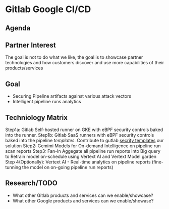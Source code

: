# Gitlab Google CI/CD

## Agenda

## Partner Interest

The goal is not to do what we like, the goal is to showcase partner technologies and how
customers discover and use more capabilities of their products/services

## Goal

- Securing Pipeline artifacts against various attack vectors
- Intelligent pipeline runs analytics

## Techniology Matrix

Step1a: Gitlab Self-hosted runner on GKE with eBPF security controls baked into the runner.
Step1b: Gitlab SaaS runners with eBPF security controls baked into the pipeline *templates*.
        Contribute to gutlab [secrity templates](https://gitlab.com/gitlab-org/gitlab/-/tree/master/lib/gitlab/ci/templates/Security) our solution
Step2: Gemimi Models for On-demand Intelligence on pipeline run scan reports
Step3: Fan-In Aggegate all pipeline run reports into Big query to Retrain model on-schedule using Vertext AI and Vertext Model garden
Step 4(Optionally): Vertext AI - Real-time analytics on pipeline reports (fine-tunning the model on on-going pipeline run reports)

## Research/TODO

- What other Gitlab products and services can we enable/showcase?
- What other Google products and services can we enable/showase?
